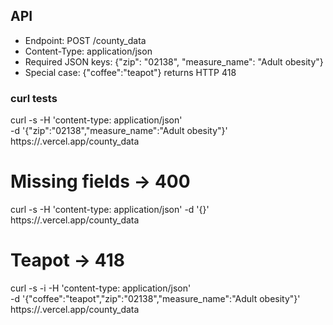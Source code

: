 ## API
- Endpoint: POST /county_data
- Content-Type: application/json
- Required JSON keys: {"zip": "02138", "measure_name": "Adult obesity"}
- Special case: {"coffee":"teapot"} returns HTTP 418

### curl tests
curl -s -H 'content-type: application/json' \
  -d '{"zip":"02138","measure_name":"Adult obesity"}' \
  https://<your-project>.vercel.app/county_data

# Missing fields -> 400
curl -s -H 'content-type: application/json' -d '{}' \
  https://<your-project>.vercel.app/county_data

# Teapot -> 418
curl -s -i -H 'content-type: application/json' \
  -d '{"coffee":"teapot","zip":"02138","measure_name":"Adult obesity"}' \
  https://<your-project>.vercel.app/county_data
